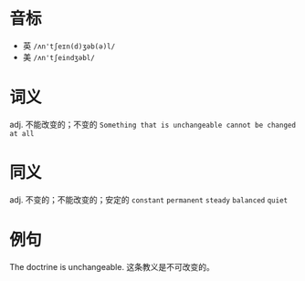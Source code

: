 # 音标

- 英 `/ʌn'tʃeɪn(d)ʒəb(ə)l/`
- 美 `/ʌn'tʃeindʒəbl/`

# 词义

adj. 不能改变的；不变的
`Something that is unchangeable cannot be changed at all`

# 同义

adj. 不变的；不能改变的；安定的
`constant` `permanent` `steady` `balanced` `quiet`

# 例句

The doctrine is unchangeable.
这条教义是不可改变的。


